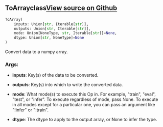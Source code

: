 ## ToArray<span class="tag">class</span><a class="sourcelink" href=https://github.com/fastestimator/fastestimator/blob/r1.2/fastestimator/op/numpyop/univariate/to_array.py/#L24-L48>View source on Github</a>
```python
ToArray(
	inputs: Union[str, Iterable[str]],
	outputs: Union[str, Iterable[str]],
	mode: Union[NoneType, str, Iterable[str]]=None,
	dtype: Union[str, NoneType]=None
)
```
Convert data to a numpy array.


<h3>Args:</h3>


* **inputs**: Key(s) of the data to be converted.

* **outputs**: Key(s) into which to write the converted data.

* **mode**: What mode(s) to execute this Op in. For example, "train", "eval", "test", or "infer". To execute regardless of mode, pass None. To execute in all modes except for a particular one, you can pass an argument like "!infer" or "!train".

* **dtype**: The dtype to apply to the output array, or None to infer the type.


